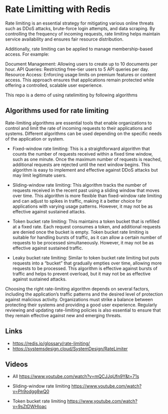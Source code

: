 # Rate Limitting with Redis


Rate limiting is an essential strategy for mitigating various online threats such as DDoS attacks, brute-force login attempts, and data scraping. By controlling the frequency of incoming requests, rate limiting helps maintain service availability and ensures fair resource distribution.

Additionally, rate limiting can be applied to manage membership-based access. For example:

Document Management: Allowing users to create up to 10 documents per hour.
API Queries: Restricting free-tier users to 5 API queries per day.
Resource Access: Enforcing usage limits on premium features or content access.
This approach ensures that applications remain protected while offering a controlled, scalable user experience.

This repo is a demo of using ratelimiting by following algorithms

## Algorithms used for rate limiting

Rate-limiting algorithms are essential tools that enable organizations to control and limit the rate of incoming requests to their applications and systems. Different algorithms can be used depending on the specific needs of the application or system.

- Fixed-window rate limiting: 
This is a straightforward algorithm that counts the number of requests received within a fixed time window, such as one minute. Once the maximum number of requests is reached, additional requests are rejected until the next window begins. This algorithm is easy to implement and effective against DDoS attacks but may limit legitimate users.

- Sliding-window rate limiting: 
This algorithm tracks the number of requests received in the recent past using a sliding window that moves over time. This algorithm is more flexible than fixed-window rate limiting and can adjust to spikes in traffic, making it a better choice for applications with varying usage patterns. However, it may not be as effective against sustained attacks.

- Token bucket rate limiting: 
This maintains a token bucket that is refilled at a fixed rate. Each request consumes a token, and additional requests are denied once the bucket is empty. Token bucket rate limiting is suitable for handling bursts of traffic, as it can allow a certain number of requests to be processed simultaneously. However, it may not be as effective against sustained traffic.

- Leaky bucket rate limiting: 
Similar to token bucket rate limiting but puts requests into a “bucket” that gradually empties over time, allowing more requests to be processed. This algorithm is effective against bursts of traffic and helps to prevent overload, but it may not be as effective against sustained attacks.

Choosing the right rate-limiting algorithm depends on several factors, including the application’s traffic patterns and the desired level of protection against malicious activity. Organizations must strike a balance between protecting their systems and providing a good user experience. Regularly reviewing and updating rate-limiting policies is also essential to ensure that they remain effective against new and emerging threats.



## Links
- https://redis.io/glossary/rate-limiting/
- https://systemsdesign.cloud/SystemDesign/RateLimiter


## Videos
- All
https://www.youtube.com/watch?v=mQCJJqUfn9Y&t=71s
- Sliding-window rate limiting
https://www.youtube.com/watch?v=Ph9odgg8wQ0

- Token bucket rate limiting
https://www.youtube.com/watch?v=9sZtDWHloac
